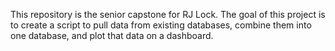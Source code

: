 This repository is the senior capstone for RJ Lock. The goal of this project is to create a script to pull data from existing databases, combine them into one database, and plot that data on a dashboard.
